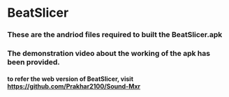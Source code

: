 # BeatSlicer

### These are the andriod files required to built the BeatSlicer.apk
### The demonstration video about the working of the apk has been provided.

#### to refer the web version of BeatSlicer, visit https://github.com/Prakhar2100/Sound-Mxr

